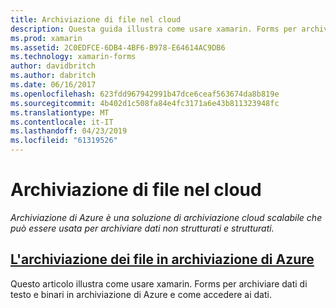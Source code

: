 ```yaml
---
title: Archiviazione di file nel cloud
description: Questa guida illustra come usare xamarin. Forms per archiviare dati di testo e binari in archiviazione di Azure e come accedere ai dati.
ms.prod: xamarin
ms.assetid: 2C0EDFCE-6DB4-4BF6-B978-E64614AC9DB6
ms.technology: xamarin-forms
author: davidbritch
ms.author: dabritch
ms.date: 06/16/2017
ms.openlocfilehash: 623fdd967942991b47dce6ceaf563674da8b819e
ms.sourcegitcommit: 4b402d1c508fa84e4fc3171a6e43b811323948fc
ms.translationtype: MT
ms.contentlocale: it-IT
ms.lasthandoff: 04/23/2019
ms.locfileid: "61319526"
---
```

# <a name="storing-files-in-the-cloud"></a>Archiviazione di file nel cloud

_Archiviazione di Azure è una soluzione di archiviazione cloud scalabile che può essere usata per archiviare dati non strutturati e strutturati._

## <a name="storing-files-in-azure-storageazure-storagemd"></a>[L'archiviazione dei file in archiviazione di Azure](azure-storage.md)

Questo articolo illustra come usare xamarin. Forms per archiviare dati di testo e binari in archiviazione di Azure e come accedere ai dati.
